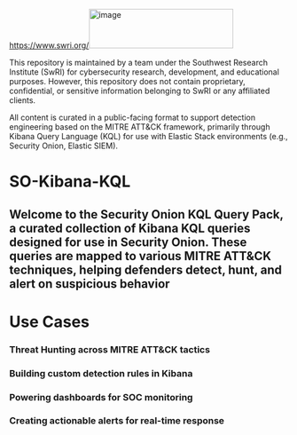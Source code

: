 https://www.swri.org/<img width="260" height="71" alt="image" src="https://github.com/user-attachments/assets/eb5e5bc3-7c34-4430-9aea-64be1cdd6117" />



This repository is maintained by a team under the Southwest Research Institute (SwRI) for cybersecurity research, development, and educational purposes. However, this repository does not contain proprietary, confidential, or sensitive information belonging to SwRI or any affiliated clients.

All content is curated in a public-facing format to support detection engineering based on the MITRE ATT&CK framework, primarily through Kibana Query Language (KQL) for use with Elastic Stack environments (e.g., Security Onion, Elastic SIEM).

# SO-Kibana-KQL
## Welcome to the Security Onion KQL Query Pack, a curated collection of Kibana KQL queries designed for use in Security Onion. These queries are mapped to various MITRE ATT&CK techniques, helping defenders detect, hunt, and alert on suspicious behavior

# Use Cases
### Threat Hunting across MITRE ATT&CK tactics
### Building custom detection rules in Kibana
### Powering dashboards for SOC monitoring
### Creating actionable alerts for real-time response
